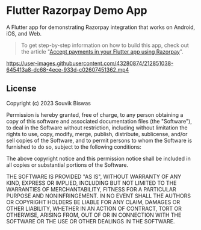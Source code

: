 # Flutter Razorpay Demo App

A Flutter app for demonstrating Razorpay integration that works on Android, iOS, and Web.

> To get step-by-step information on how to build this app, check out the article "[Accept payments in your Flutter app using Razorpay](https://blog.flutterflow.io/accept-payments-in-your-flutter-app-using-razorpay)".

https://user-images.githubusercontent.com/43280874/212851038-645413a8-dc68-4ece-933d-c02607451362.mp4


## License

Copyright (c) 2023 Souvik Biswas

Permission is hereby granted, free of charge, to any person obtaining a copy
of this software and associated documentation files (the "Software"), to deal
in the Software without restriction, including without limitation the rights
to use, copy, modify, merge, publish, distribute, sublicense, and/or sell
copies of the Software, and to permit persons to whom the Software is
furnished to do so, subject to the following conditions:

The above copyright notice and this permission notice shall be included in all
copies or substantial portions of the Software.

THE SOFTWARE IS PROVIDED "AS IS", WITHOUT WARRANTY OF ANY KIND, EXPRESS OR
IMPLIED, INCLUDING BUT NOT LIMITED TO THE WARRANTIES OF MERCHANTABILITY,
FITNESS FOR A PARTICULAR PURPOSE AND NONINFRINGEMENT. IN NO EVENT SHALL THE
AUTHORS OR COPYRIGHT HOLDERS BE LIABLE FOR ANY CLAIM, DAMAGES OR OTHER
LIABILITY, WHETHER IN AN ACTION OF CONTRACT, TORT OR OTHERWISE, ARISING FROM,
OUT OF OR IN CONNECTION WITH THE SOFTWARE OR THE USE OR OTHER DEALINGS IN THE
SOFTWARE.
